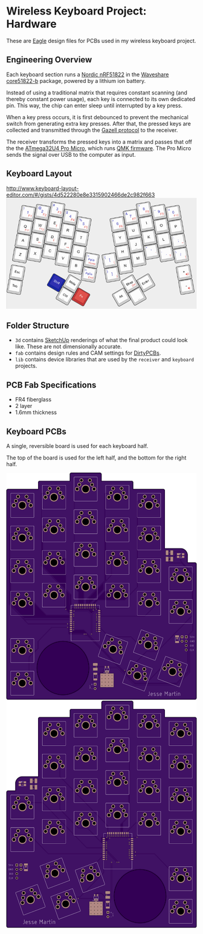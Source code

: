 Wireless Keyboard Project: Hardware
===================================

These are [Eagle](https://www.autodesk.com/products/eagle/overview) design files for PCBs used in my wireless keyboard project.

Engineering Overview
--------------------
Each keyboard section runs a [Nordic nRF51822](https://www.nordicsemi.com/eng/Products/Bluetooth-low-energy/nRF51822) in the [Waveshare core51822-b](https://www.waveshare.com/core51822-b.htm) package, powered by a lithium ion battery.

Instead of using a traditional matrix that requires constant scanning (and thereby constant power usage), each key is connected to its own dedicated pin. This way, the chip can enter sleep until interrupted by a key press.

When a key press occurs, it is first debounced to prevent the mechanical switch from generating extra key presses. After that, the pressed keys are collected and transmitted through the [Gazell protocol](https://infocenter.nordicsemi.com/index.jsp?topic=%2Fcom.nordic.infocenter.sdk5.v11.0.0%2Flib_gzp.html&cp=4_0_7_3_10) to the receiver.

The receiver transforms the pressed keys into a matrix and passes that off the the [ATmega32U4 Pro Micro](https://www.sparkfun.com/products/12640), which runs [QMK firmware](https://github.com/qmk/qmk_firmware/). The Pro Micro sends the signal over USB to the computer as input.

Keyboard Layout
---------------
http://www.keyboard-layout-editor.com/#/gists/4d522280e8e3315902466de2c982f663
![Layout](/img/layout.png)

Folder Structure
----------------
 - `3d` contains [SketchUp](https://app.sketchup.com/app) renderings of what the final product could look like. These are not dimensionally accurate.
 - `fab` contains design rules and CAM settings for [DirtyPCBs](https://dirtypcbs.com/store/pcbs).
 - `lib` contains device libraries that are used by the `receiver` and `keyboard` projects.

PCB Fab Specifications
----------------------
* FR4 fiberglass
* 2 layer
* 1.6mm thickness

Keyboard PCBs
-------------

A single, reversible board is used for each keyboard half.

The top of the board is used for the left half, and the bottom for the right half.

<img src="/img/board_top.png" height="600px" />
<img src="/img/board_bottom.png" height="600px" />
